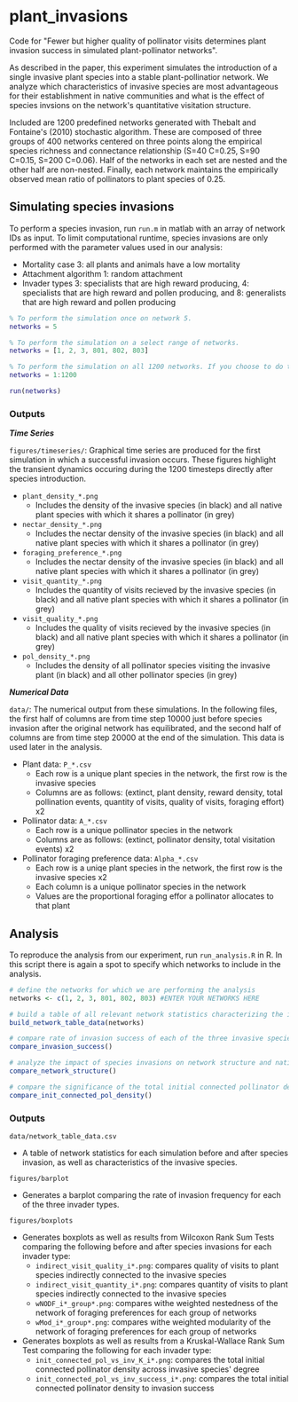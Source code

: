 # plant_invasions

Code for "Fewer but higher quality of pollinator visits determines plant invasion success in simulated plant-pollinator networks".

As described in the paper, this experiment simulates the introduction of a single invasive plant species into a stable plant-pollinatior network. We analyze which characteristics of invasive species are most advantageous for their establishment in native communities and what is the effect of species invsions on the network's quantitative visitation structure. 

Included are 1200 predefined networks generated with Thebalt and Fontaine's (2010) stochastic algorithm. These are composed of three groups of 400 networks centered on three points along the empirical species richness and connectance relationship (S=40 C=0.25, S=90 C=0.15, S=200 C=0.06). Half of the networks in each set are nested and the other half are non-nested. Finally, each network maintains the empirically observed mean ratio of pollinators to plant species of 0.25.

## Simulating species invasions

To perform a species invasion, run ```run.m``` in matlab with an array of network IDs as input. To limit computational runtime, species invasions are only performed with the parameter values used in our analysis: 
* Mortality case 3: all plants and animals have a low mortality 
* Attachment algorithm 1: random attachment
* Invader types 3: specialists that are high reward producing, 4: specialists that are high reward and pollen producing, and 8: generalists that are high reward and pollen producing

```matlab
% To perform the simulation once on network 5.
networks = 5

% To perform the simulation on a select range of networks.
networks = [1, 2, 3, 801, 802, 803] 

% To perform the simulation on all 1200 networks. If you choose to do this I recommended that you use a computing cluster!
networks = 1:1200 

run(networks)
```

### Outputs

***Time Series***

```figures/timeseries/```: Graphical time series are produced for the first simulation in which a successful invasion occurs. These figures highlight the transient dynamics occuring during the 1200 timesteps directly after species introduction.
* ```plant_density_*.png```
  * Includes the density of the invasive species (in black) and all native plant species with which it shares a pollinator (in grey)
* ```nectar_density_*.png```
  * Includes the nectar density of the invasive species (in black) and all native plant species with which it shares a pollinator (in grey)
* ```foraging_preference_*.png```
  * Includes the nectar density of the invasive species (in black) and all native plant species with which it shares a pollinator (in grey)
* ```visit_quantity_*.png```
  * Includes the quantity of visits recieved by the invasive species (in black) and all native plant species with which it shares a pollinator (in grey)
* ```visit_quality_*.png```
  * Includes the quality of visits recieved by the invasive species (in black) and all native plant species with which it shares a pollinator (in grey)
* ```pol_density_*.png```
  * Includes the density of all pollinator species visiting the invasive plant (in black) and all other pollinator species (in grey)

***Numerical Data***

```data/```: The numerical output from these simulations. In the following files, the first half of columns are from time step 10000 just before species invasion after the original network has equilibrated, and the second half of columns are from time step 20000 at the end of the simulation. This data is used later in the analysis.
* Plant data: ```P_*.csv```
  * Each row is a unique plant species in the network, the first row is the invasive species
  * Columns are as follows: (extinct, plant density, reward density, total pollination events, quantity of visits, quality of visits, foraging effort) x2
* Pollinator data: ```A_*.csv```
  * Each row is a unique pollinator species in the network
  * Columns are as follows: (extinct, pollinator density, total visitation events) x2
* Pollinator foraging preference data: ```Alpha_*.csv```
  * Each row is a uniqe plant species in the network, the first row is the invasive species x2
  * Each column is a unique pollinator species in the network
  * Values are the proportional foraging effor a pollinator allocates to that plant

## Analysis 

To reproduce the analysis from our experiment, run ```run_analysis.R``` in R. In this script there is again a spot to specify which networks to include in the analysis.

``` R
# define the networks for which we are performing the analysis
networks <- c(1, 2, 3, 801, 802, 803) #ENTER YOUR NETWORKS HERE

# build a table of all relevant network statistics characterizing the invasion
build_network_table_data(networks)

# compare rate of invasion success of each of the three invasive species types
compare_invasion_success()

# analyze the impact of species invasions on network structure and native plant visitation
compare_network_structure()

# compare the significance of the total initial connected pollinator density
compare_init_connected_pol_density()
```

### Outputs

```data/network_table_data.csv```
* A table of network statistics for each simulation before and after species invasion, as well as characteristics of the invasive species. 

```figures/barplot``` 
* Generates a barplot comparing the rate of invasion frequency for each of the three invader types.

```figures/boxplots``` 
* Generates boxplots as well as results from Wilcoxon Rank Sum Tests comparing the following before and after species invasions for each invader type:
  * ```indirect_visit_quality_i*.png```: compares quality of visits to plant species indirectly connected to the invasive species
  * ```indirect_visit_quantity_i*.png```: compares quantity of visits to plant species indirectly connected to the invasive species
  * ```wNODF_i*_group*.png```: compares withe weighted nestedness of the network of foraging preferences for each group of networks
  * ```wMod_i*_group*.png```: compares withe weighted modularity of the network of foraging preferences for each group of networks
* Generates boxplots as well as results from a Kruskal-Wallace Rank Sum Test comparing the following for each invader type:
  * ```init_connected_pol_vs_inv_K_i*.png```: compares the total initial connected pollinator density across invasive species' degree
  * ```init_connected_pol_vs_inv_success_i*.png```: compares the total initial connected pollinator density to invasion success

